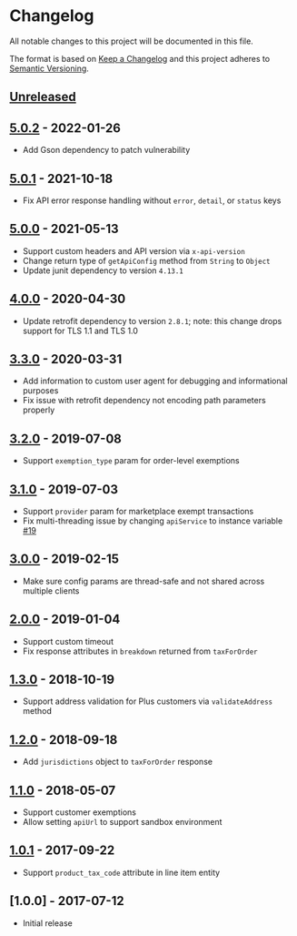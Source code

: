 # Changelog

All notable changes to this project will be documented in this file.

The format is based on [Keep a Changelog](http://keepachangelog.com/en/1.0.0/)
and this project adheres to [Semantic Versioning](http://semver.org/spec/v2.0.0.html).

## [Unreleased]

## [5.0.2] - 2022-01-26
- Add Gson dependency to patch vulnerability

## [5.0.1] - 2021-10-18
- Fix API error response handling without `error`, `detail`, or `status` keys

## [5.0.0] - 2021-05-13
- Support custom headers and API version via `x-api-version`
- Change return type of `getApiConfig` method from `String` to `Object`  
- Update junit dependency to version `4.13.1`

## [4.0.0] - 2020-04-30
- Update retrofit dependency to version `2.8.1`; note: this change drops support for TLS 1.1 and TLS 1.0

## [3.3.0] - 2020-03-31
- Add information to custom user agent for debugging and informational purposes
- Fix issue with retrofit dependency not encoding path parameters properly

## [3.2.0] - 2019-07-08
- Support `exemption_type` param for order-level exemptions

## [3.1.0] - 2019-07-03
- Support `provider` param for marketplace exempt transactions
- Fix multi-threading issue by changing `apiService` to instance variable [#19](https://github.com/taxjar/taxjar-java/pull/19)

## [3.0.0] - 2019-02-15
- Make sure config params are thread-safe and not shared across multiple clients

## [2.0.0] - 2019-01-04
- Support custom timeout
- Fix response attributes in `breakdown` returned from `taxForOrder`

## [1.3.0] - 2018-10-19
- Support address validation for Plus customers via `validateAddress` method

## [1.2.0] - 2018-09-18
- Add `jurisdictions` object to `taxForOrder` response

## [1.1.0] - 2018-05-07
- Support customer exemptions
- Allow setting `apiUrl` to support sandbox environment

## [1.0.1] - 2017-09-22
- Support `product_tax_code` attribute in line item entity

## [1.0.0] - 2017-07-12
- Initial release

[Unreleased]: https://github.com/taxjar/taxjar-java/compare/v5.0.2...HEAD
[5.0.2]: https://github.com/taxjar/taxjar-java/compare/v5.0.1...v5.0.2
[5.0.1]: https://github.com/taxjar/taxjar-java/compare/v5.0.0...v5.0.1
[5.0.0]: https://github.com/taxjar/taxjar-java/compare/v4.0.0...v5.0.0
[4.0.0]: https://github.com/taxjar/taxjar-java/compare/v3.3.0...v4.0.0
[3.3.0]: https://github.com/taxjar/taxjar-java/compare/v3.2.0...v3.3.0
[3.2.0]: https://github.com/taxjar/taxjar-java/compare/v3.1.0...v3.2.0
[3.1.0]: https://github.com/taxjar/taxjar-java/compare/v3.0.0...v3.1.0
[3.0.0]: https://github.com/taxjar/taxjar-java/compare/v2.0.0...v3.0.0
[2.0.0]: https://github.com/taxjar/taxjar-java/compare/v1.3.0...v2.0.0
[1.3.0]: https://github.com/taxjar/taxjar-java/compare/v1.2.0...v1.3.0
[1.2.0]: https://github.com/taxjar/taxjar-java/compare/v1.1.0...v1.2.0
[1.1.0]: https://github.com/taxjar/taxjar-java/compare/v1.0.1...v1.1.0
[1.0.1]: https://github.com/taxjar/taxjar-java/compare/v1.0.0...v1.0.1
